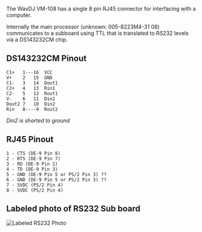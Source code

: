 The WavDJ VM-108 has a single 8 pin RJ45 connector for interfacing with a computer.

Internally the main processor (unknown: 005-8223M4-31 08) communicates to a subboard using TTL that is translated to RS232 levels via a DS143232CM chip.

## DS143232CM Pinout

    C1+   1---16  VCC
    V+    2   15  GND
    C1-   3   14  Dout1
    C2+   4   13  Rin1
    C2-   5   12  Rout1
    V-    6   11  Din1
    Dout2 7   10  Din2
    Rin   8----9  Rout2

*Din2 is shorted to ground*

## RJ45 Pinout

    1 - CTS (DE-9 Pin 8)
    2 - RTS (DE-9 Pin 7)
    3 - RD (DE-9 Pin 2)
    4 - TD (DE-9 Pin 3)
    5 - GND (DE-9 Pin 5 or PS/2 Pin 3) ??
    6 - GND (DE-9 Pin 5 or PS/2 Pin 3) ??
    7 - 5VDC (PS/2 Pin 4)
    8 - 5VDC (PS/2 Pin 4)

## Labeled photo of RS232 Sub board
![Labeled RS232 Photo](./RS232BoardLabeled.png?raw=true "Labeled Photo")

